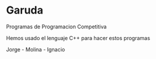 # Garuda
Programas de Programacion Competitiva

Hemos usado el lenguaje C++ para hacer estos programas

Jorge  - Molina - Ignacio